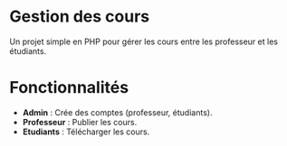 # Gestion des cours
Un projet simple en PHP pour gérer les cours entre les professeur et les étudiants.

# Fonctionnalités
- **Admin** : Crée des comptes (professeur, étudiants).
- **Professeur** : Publier les cours.
- **Etudiants** : Télécharger les cours.



